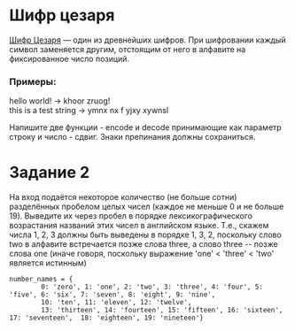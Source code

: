 # Шифр цезаря
[Шифр Цезаря](https://ru.wikipedia.org/wiki/%D0%A8%D0%B8%D1%84%D1%80_%D0%A6%D0%B5%D0%B7%D0%B0%D1%80%D1%8F) — один из древнейших шифров. При шифровании каждый символ заменяется другим, отстоящим от него в алфавите на фиксированное число позиций.  
  
### Примеры:
hello world! -> khoor zruog!  
this is a test string -> ymnx nx f yjxy xywnsl  
  
Напишите две функции - encode и decode принимающие как параметр строку и число - сдвиг. Знаки препинания должны сохраниться.  

# Задание 2
На вход подаётся некоторое количество (не больше сотни) разделённых пробелом целых чисел (каждое не меньше 0 и не больше 19).
Выведите их через пробел в порядке лексикографического возрастания названий этих чисел в английском языке.
Т.е., скажем числа 1, 2, 3 должны быть выведены в порядке 1, 3, 2, поскольку слово two в алфавите встречается позже слова three, а слово three -- позже слова one (иначе говоря, поскольку выражение 'one' < 'three' < 'two' является истинным)
```
number_names = {
    	0: 'zero', 1: 'one', 2: 'two', 3: 'three', 4: 'four', 5: 'five', 6: 'six', 7: 'seven', 8: 'eight', 9: 'nine',
    	10: 'ten', 11: 'eleven', 12: 'twelve',
    	13: 'thirteen', 14: 'fourteen', 15: 'fifteen', 16: 'sixteen', 17: 'seventeen',  18: 'eighteen', 19: 'nineteen'}
```
